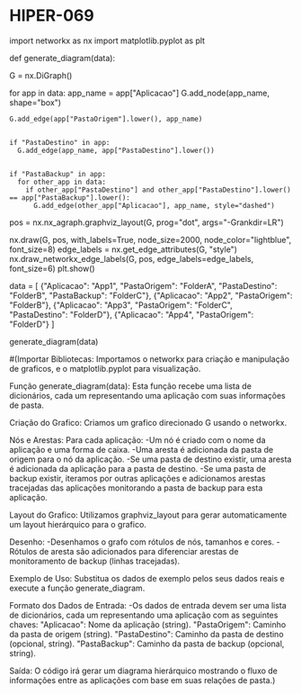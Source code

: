 # HIPER-069
import networkx as nx
import matplotlib.pyplot as plt

def generate_diagram(data):

 G = nx.DiGraph()

  
  for app in data:
    app_name = app["Aplicacao"]
    G.add_node(app_name, shape="box")
    
   
    G.add_edge(app["PastaOrigem"].lower(), app_name)

    
    if "PastaDestino" in app:
      G.add_edge(app_name, app["PastaDestino"].lower())

    
    if "PastaBackup" in app:
      for other_app in data:
        if other_app["PastaDestino"] and other_app["PastaDestino"].lower() == app["PastaBackup"].lower():
          G.add_edge(other_app["Aplicacao"], app_name, style="dashed")

  pos = nx.nx_agraph.graphviz_layout(G, prog="dot", args="-Grankdir=LR")

 
  nx.draw(G, pos, with_labels=True, node_size=2000, node_color="lightblue", font_size=8)
  edge_labels = nx.get_edge_attributes(G, "style")
  nx.draw_networkx_edge_labels(G, pos, edge_labels=edge_labels, font_size=6)
  plt.show()


data = [
  {"Aplicacao": "App1", "PastaOrigem": "FolderA", "PastaDestino": "FolderB", "PastaBackup": "FolderC"},
  {"Aplicacao": "App2", "PastaOrigem": "FolderB"},
  {"Aplicacao": "App3", "PastaOrigem": "FolderC", "PastaDestino": "FolderD"},
  {"Aplicacao": "App4", "PastaOrigem": "FolderD"}
]

generate_diagram(data)




#(Importar Bibliotecas: Importamos o networkx para criação e manipulação de graficos, e o matplotlib.pyplot para visualização.

Função generate_diagram(data): Esta função recebe uma lista de dicionários, cada um representando uma aplicação com suas informações de pasta.

Criação do Grafico: Criamos um grafico direcionado G usando o networkx.

Nós e Arestas: Para cada aplicação: -Um nó é criado com o nome da aplicação e uma forma de caixa. -Uma aresta é adicionada da pasta de origem para o nó da aplicação. -Se uma pasta de destino existir, uma aresta é adicionada da aplicação para a pasta de destino. -Se uma pasta de backup existir, iteramos por outras aplicações e adicionamos arestas tracejadas das aplicações monitorando a pasta de backup para esta aplicação.

Layout do Grafico: Utilizamos graphviz_layout para gerar automaticamente um layout hierárquico para o grafico.

Desenho: -Desenhamos o grafo com rótulos de nós, tamanhos e cores. -Rótulos de aresta são adicionados para diferenciar arestas de monitoramento de backup (linhas tracejadas).

Exemplo de Uso: Substitua os dados de exemplo pelos seus dados reais e execute a função generate_diagram.

Formato dos Dados de Entrada: -Os dados de entrada devem ser uma lista de dicionários, cada um representando uma aplicação com as seguintes chaves: "Aplicacao": Nome da aplicação (string). "PastaOrigem": Caminho da pasta de origem (string). "PastaDestino": Caminho da pasta de destino (opcional, string). "PastaBackup": Caminho da pasta de backup (opcional, string).

Saída: O código irá gerar um diagrama hierárquico mostrando o fluxo de informações entre as aplicações com base em suas relações de pasta.)

